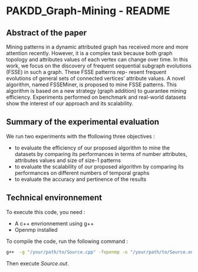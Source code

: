# PAKDD_Graph-Mining - README

## Abstract of the paper

Mining patterns in a dynamic attributed graph has received
more and more attention recently. However, it is a complex task because
both graph topology and attributes values of each vertex can change
over time. In this work, we focus on the discovery of frequent sequential
subgraph evolutions (FSSE) in such a graph. These FSSE patterns rep-
resent frequent evolutions of general sets of connected vertices’ attribute
values. A novel algorithm, named FSSEMiner, is proposed to mine FSSE
patterns. This algorithm is based on a new strategy (graph addition) to
guarantee mining efficiency. Experiments performed on benchmark and
real-world datasets show the interest of our approach and its scalability.

## Summary of the experimental evaluation

We run two experiments with the ffollowing three objectives : 

+ to evaluate the efficiency of our proposed algorithm to mine the datasets by comparing its performances in terms of number attributes, attributes values and size of size-1 patterns
+ to evaluate the scalability of our proposed algorithm by comparing its  performances on different numbers of temporal graphs
+ to evaluate the accuracy and pertinence of the results

## Technical environnement

To execute this code, you need : 

+ A c++ envrionnement using g++
+ Openmp installed 

To compile the code, run the following command : 

```bash
g++  -g "/your/path/to/Source.cpp" -fopenmp -o "/your/path/to/Source.out"
```

Then execute *Source.out*.
